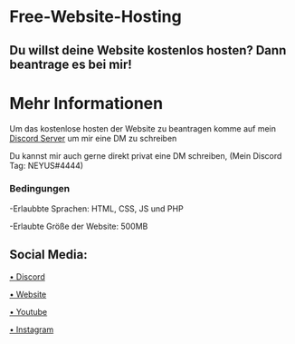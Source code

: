 # Free-Website-Hosting
## Du willst deine Website kostenlos hosten? Dann beantrage es bei mir!

# Mehr Informationen

Um das kostenlose hosten der Website zu beantragen komme auf mein <a href="https://discord.gg/4knfD5Cec7">Discord Server</a> um mir eine DM zu schreiben

Du kannst mir auch gerne direkt privat eine DM schreiben, (Mein Discord Tag: NEYUS#4444)


### Bedingungen

-Erlaubbte Sprachen: HTML, CSS, JS und PHP

-Erlaubte Größe der Website: 500MB



## Social Media:

<a href="https://discord.gg/4knfD5Cec7">• Discord</a>

<a href="https://neyusfn.wixsite.com/neyuscommunity">• Website</a>

<a href="https://www.youtube.com/channel/UCOJ9prU_OieXESfx8mZhEDw">• Youtube</a>

<a href="https://www.instagram.com/neyus_yt/">• Instagram</a>
